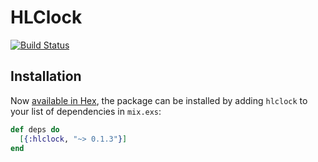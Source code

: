 # HLClock

[![Build Status](https://travis-ci.org/toniqsystems/hlclock.svg?branch=master)](https://travis-ci.org/toniqsystems/hlclock)

## Installation

Now [available in Hex](https://hex.pm/docs/publish), the package can be installed
by adding `hlclock` to your list of dependencies in `mix.exs`:

```elixir
def deps do
  [{:hlclock, "~> 0.1.3"}]
end
```

